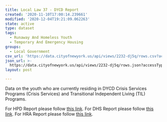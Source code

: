 ```yaml
---
title: Local Law 37 - DYCD Report
created: '2020-11-10T17:00:14.239661'
modified: '2020-12-04T19:21:09.062263'
state: active
type: dataset
tags:
  - Runaway And Homeless Youth
  - Temporary And Emergency Housing
groups:
  - Local Government
csv_url: 'https://data.cityofnewyork.us/api/views/2232-dj5q/rows.csv?accessType=DOWNLOAD'
json_url: >-
  https://data.cityofnewyork.us/api/views/2232-dj5q/rows.json?accessType=DOWNLOAD
layout: post

---
```

Data on the youth who are currently residing in DYCD Crisis Services Programs (Crisis Services) and Transitional Independent Living (TIL) Programs.

For HPD Report please follow <a href="https://data.cityofnewyork.us/Housing-Development/Local-Law-37-HPD-Monthly-Shelter-Census-Report/mdht-5s6e">this link</a>.
For DHS Report please follow <a href="https://data.cityofnewyork.us/Social-Services/Local-Law-37-Report/2mqz-v5im"> this link</a>.
For HRA Report please follow <a href="https://data.cityofnewyork.us/Social-Services/Local-Law-37-Report/e4ty-r26d"> this link</a>.

